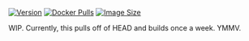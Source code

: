 

[![Version](https://img.shields.io/docker/v/jauderho/cloudflared/latest)](https://hub.docker.com/r/jauderho/cloudflared/)
[![Docker Pulls](https://img.shields.io/docker/pulls/jauderho/cloudflared)](https://hub.docker.com/r/jauderho/cloudflared/)
[![Image Size](https://img.shields.io/docker/image-size/jauderho/cloudflared/latest)](https://hub.docker.com/r/jauderho/cloudflared/)

WIP. Currently, this pulls off of HEAD and builds once a week. YMMV.
